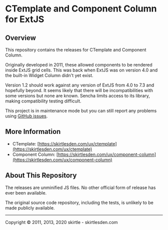 # CTemplate and Component Column for ExtJS

## Overview

This repository contains the releases for CTemplate and Component Column.

Originally developed in 2011, these allowed components to be rendered inside ExtJS grid cells. This was back when ExtJS was on version 4.0 and the built-in Widget Column didn't yet exist.

Version 1.2 should work against any version of ExtJS from 4.0 to 7.3 and hopefully beyond. It seems likely that there will be incompatibilities with some versions but none are known. Sencha limits access to its library, making compatibility testing difficult.

This project is in maintenance mode but you can still report any problems using [GitHub issues](https://github.com/skirtles-code/extjs-component-column/issues).

## More Information

* CTemplate: [https://skirtlesden.com/ux/ctemplate](https://skirtlesden.com/ux/ctemplate)
* Component Column: [https://skirtlesden.com/ux/component-column](https://skirtlesden.com/ux/component-column)

## About This Repository

The releases are unminified JS files. No other official form of release has ever been available.

The original source code repository, including the tests, is unlikely to be made publicly available.

---

Copyright &copy; 2011, 2013, 2020 skirtle - skirtlesden.com
